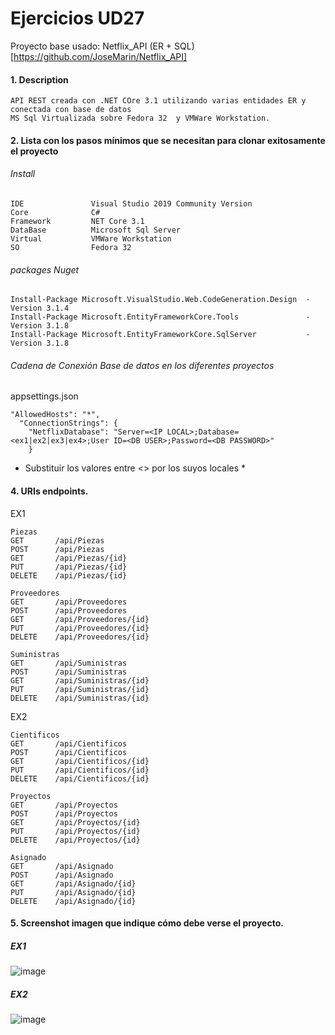 # Ejercicios UD27
Proyecto base usado: Netflix_API (ER + SQL) [https://github.com/JoseMarin/Netflix_API]

#### 1. Description
```
API REST creada con .NET COre 3.1 utilizando varias entidades ER y conectada con base de datos 
MS Sql Virtualizada sobre Fedora 32  y VMWare Workstation.
```

#### 2. Lista con los pasos mínimos que se necesitan para clonar exitosamente el proyecto

###### Install
```
IDE               Visual Studio 2019 Community Version
Core              C# 
Framework         NET Core 3.1
DataBase          Microsoft Sql Server 
Virtual           VMWare Workstation
SO                Fedora 32
```
###### packages Nuget 
```
Install-Package Microsoft.VisualStudio.Web.CodeGeneration.Design  -Version 3.1.4
Install-Package Microsoft.EntityFrameworkCore.Tools               -Version 3.1.8
Install-Package Microsoft.EntityFrameworkCore.SqlServer           -Version 3.1.8
```
###### Cadena de Conexión Base de datos en los diferentes proyectos
appsettings.json
```
"AllowedHosts": "*",
  "ConnectionStrings": {
    "NetflixDatabase": "Server=<IP LOCAL>;Database=<ex1|ex2|ex3|ex4>;User ID=<DB USER>;Password=<DB PASSWORD>"
    }
```
* Substituir los valores entre <> por los suyos locales *
#### 4. URIs endpoints.
EX1
```
Piezas
GET       /api/Piezas
POST      /api/Piezas
GET       /api/Piezas/{id}
PUT       /api/Piezas/{id}
DELETE    /api/Piezas/{id}

Proveedores
GET       /api/Proveedores
POST      /api/Proveedores
GET       /api/Proveedores/{id}
PUT       /api/Proveedores/{id}
DELETE    /api/Proveedores/{id}

Suministras
GET       /api/Suministras
POST      /api/Suministras
GET       /api/Suministras/{id}
PUT       /api/Suministras/{id}
DELETE    /api/Suministras/{id}
```
EX2
```
Cientificos
GET       /api/Cientificos
POST      /api/Cientificos
GET       /api/Cientificos/{id}
PUT       /api/Cientificos/{id}
DELETE    /api/Cientificos/{id}

Proyectos
GET       /api/Proyectos
POST      /api/Proyectos
GET       /api/Proyectos/{id}
PUT       /api/Proyectos/{id}
DELETE    /api/Proyectos/{id}

Asignado
GET       /api/Asignado
POST      /api/Asignado
GET       /api/Asignado/{id}
PUT       /api/Asignado/{id}
DELETE    /api/Asignado/{id}
```

#### 5. Screenshot imagen que indique cómo debe verse el proyecto.
##### EX1
![image](https://i.imgur.com/ldKpJAs.png)
##### EX2
![image](https://i.imgur.com/YpiRAAE.png)
